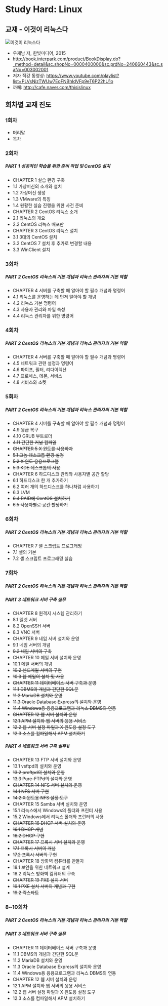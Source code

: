 # Study Hard: Linux

## 교재 - 이것이 리눅스다

![이것이 리눅스다](http://bimage.interpark.com/goods_image/0/4/4/3/240660443g.jpg)

* 우재남 저, 한빛미디어, 2015
* <http://book.interpark.com/product/BookDisplay.do?_method=detail&sc.shopNo=0000400000&sc.prdNo=240660443&sc.saNo=003002001>
* 저자 직강 동영상: <https://www.youtube.com/playlist?list=PLVsNizTWUw7EoFNBhIdVFp9eT6P22hU1o>
* 까페: <http://cafe.naver.com/thisislinux>

## 회차별 교재 진도

### 1회차
* 머리말
* 목차

### 2회차
##### PART 1 성공적인 학습을 위한 준비 작업 및 CentOS 설치
* CHAPTER 1 실습 환경 구축
 * 1.1 가상머신의 소개와 설치
 * 1.2 가상머신 생성
 * 1.3 VMware의 특징
 * 1.4 원활한 실습 진행을 위한 사전 준비
* CHAPTER 2 CentOS 리눅스 소개
 * 2.1 리눅스의 개요
 * 2.2 CentOS 리눅스 배포판
* CHAPTER 3 CentOS 리눅스 설치
 * 3.1 3대의 CentOS 설치
 * 3.2 CentOS 7 설치 후 추가로 변경할 내용
 * 3.3 WinClient 설치

### 3회차
##### PART 2 CentOS 리눅스의 기본 개념과 리눅스 관리자의 기본 역할
* CHAPTER 4 서버를 구축할 때 알아야 할 필수 개념과 명령어
 * 4.1 리눅스를 운영하는 데 먼저 알아야 할 개념
 * 4.2 리눅스 기본 명령어
 * 4.3 사용자 관리와 파일 속성
 * 4.4 리눅스 관리자를 위한 명령어

### 4회차
##### PART 2 CentOS 리눅스의 기본 개념과 리눅스 관리자의 기본 역할
* CHAPTER 4 서버를 구축할 때 알아야 할 필수 개념과 명령어
 * 4.5 네트워크 관련 설정과 명령어
 * 4.6 파이프, 필터, 리다이렉션
 * 4.7 프로세스, 데몬, 서비스
 * 4.8 서비스와 소켓

### 5회차
##### PART 2 CentOS 리눅스의 기본 개념과 리눅스 관리자의 기본 역할
* CHAPTER 4 서버를 구축할 때 알아야 할 필수 개념과 명령어
 * 4.9 응급 복구
 * 4.10 GRUB 부트로더
 * <s>4.11 간단한 커널 컴파일</s>
* <s>CHAPTER 5 X 윈도를 사용하자</s>
 * <s>5.1 그놈 데스크톱 환경 설정</s>
 * <s>5.2 X 윈도 응용프로그램</s>
 * <s>5.3 KDE 데스크톱의 사용</s>
* CHAPTER 6 하드디스크 관리와 사용자별 공간 할당
 * 6.1 하드디스크 한 개 추가하기
 * 6.2 여러 개의 하드디스크를 하나처럼 사용하기
 * 6.3 LVM
 * <s>6.4 RAID에 CentOS 설치하기</s>
 * <s>6.5 사용자별로 공간 할당하기</s>

### 6회차
##### PART 2 CentOS 리눅스의 기본 개념과 리눅스 관리자의 기본 역할
* CHAPTER 7 셸 스크립트 프로그래밍
 * 7.1 셸의 기본
 * 7.2 셸 스크립트 프로그래밍 실습

### 7회차
##### PART 2 CentOS 리눅스의 기본 개념과 리눅스 관리자의 기본 역할
##### PART 3 네트워크 서버 구축 실무
* CHAPTER 8 원격지 시스템 관리하기
 * 8.1 텔넷 서버
 * 8.2 OpenSSH 서버
 * 8.3 VNC 서버
* CHAPTER 9 네임 서버 설치와 운영
 * 9.1 네임 서버의 개념
 * <s>9.2 네임 서버의 구축</s>
* CHAPTER 10 메일 서버 설치와 운영
 * 10.1 메일 서버의 개념
 * <s>10.2 센드메일 서버의 구현</s>
 * <s>10.3 웹 메일의 설치 및 사용</s>
* <s>CHAPTER 11 데이터베이스 서버 구축과 운영</s>
 * <s>11.1 DBMS의 개념과 간단한 SQL문</s>
 * <s>11.2 MariaDB 설치와 운영</s>
 * <s>11.3 Oracle Database Express의 설치와 운영</s>
 * <s>11.4 Windows용 응용프로그램과 리눅스 DBMS의 연동</s>
* <s>CHAPTER 12 웹 서버 설치와 운영</s>
 * <s>12.1 APM 설치와 웹 서버의 응용 서비스</s>
 * <s>12.2 웹 서버 설정 파일과 X 윈도용 설정 도구</s>
 * <s>12.3 소스를 컴파일해서 APM 설치하기</s>

##### PART 4 네트워크 서버 구축 실무 Ⅱ
* CHAPTER 13 FTP 서버 설치와 운영
 * 13.1 vsftpd의 설치와 운영
 * <s>13.2 proftpd의 설치와 운영</s>
 * <s>13.3 Pure-FTPd의 설치와 운영</s>
* <s>CHAPTER 14 NFS 서버 설치와 운영</s>
 * <s>14.1 NFS 서버 구현</s>
 * <s>14.2 X 윈도용 NFS 설정 도구</s>
* CHAPTER 15 Samba 서버 설치와 운영
 * 15.1 리눅스에서 Windows의 폴더와 프린터 사용
 * 15.2 Windows에서 리눅스 폴더와 프린터의 사용
* <s>CHAPTER 16 DHCP 서버 설치와 운영</s>
 * <s>16.1 DHCP 개념</s>
 * <s>16.2 DHCP 구현</s>
* <s>CHAPTER 17 프록시 서버 설치와 운영</s>
 * <s>17.1 프록시 서버의 개념</s>
 * <s>17.2 프록시 서버의 구현</s>
* CHAPTER 18 방화벽 컴퓨터를 만들자
 * 18.1 보안을 위한 네트워크 설계
 * 18.2 리눅스 방화벽 컴퓨터의 구축
* <s>CHAPTER 19 PXE 설치 서버</s>
 * <s>19.1 PXE 설치 서버의 개념과 구현</s>
 * <s>19.2 킥스타트</s>

### 8~10회차
##### PART 2 CentOS 리눅스의 기본 개념과 리눅스 관리자의 기본 역할
##### PART 3 네트워크 서버 구축 실무
* CHAPTER 11 데이터베이스 서버 구축과 운영
 * 11.1 DBMS의 개념과 간단한 SQL문
 * 11.2 MariaDB 설치와 운영
 * 11.3 Oracle Database Express의 설치와 운영
 * 11.4 Windows용 응용프로그램과 리눅스 DBMS의 연동
* CHAPTER 12 웹 서버 설치와 운영
 * 12.1 APM 설치와 웹 서버의 응용 서비스
 * 12.2 웹 서버 설정 파일과 X 윈도용 설정 도구
 * 12.3 소스를 컴파일해서 APM 설치하기

